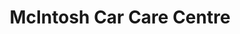 ---
title: "McIntosh Car Care Centre"
url: /westville/mcintosh-car-care-centre/
shop: car repair
---
